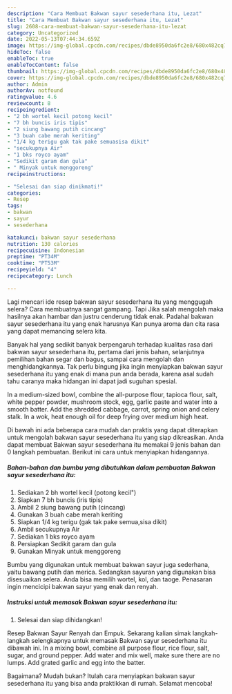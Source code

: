 ```yaml
---
description: "Cara Membuat Bakwan sayur sesederhana itu, Lezat"
title: "Cara Membuat Bakwan sayur sesederhana itu, Lezat"
slug: 2608-cara-membuat-bakwan-sayur-sesederhana-itu-lezat
category: Uncategorized
date: 2022-05-13T07:44:34.659Z
image: https://img-global.cpcdn.com/recipes/dbde8950da6fc2e8/680x482cq70/bakwan-sayur-sesederhana-itu-foto-resep-utama.jpg
hideToc: false
enableToc: true
enableTocContent: false
thumbnail: https://img-global.cpcdn.com/recipes/dbde8950da6fc2e8/680x482cq70/bakwan-sayur-sesederhana-itu-foto-resep-utama.jpg
cover: https://img-global.cpcdn.com/recipes/dbde8950da6fc2e8/680x482cq70/bakwan-sayur-sesederhana-itu-foto-resep-utama.jpg
author: Admin
authorAv: notfound
ratingvalue: 4.6
reviewcount: 8
recipeingredient:
- "2 bh wortel kecil potong kecil"
- "7 bh buncis iris tipis"
- "2 siung bawang putih cincang"
- "3 buah cabe merah keriting"
- "1/4 kg terigu gak tak pake semuasisa dikit"
- "secukupnya Air"
- "1 bks royco ayam"
- "Sedikit garam dan gula"
- " Minyak untuk menggoreng"
recipeinstructions:

- "Selesai dan siap dinikmati!"
categories:
- Resep
tags:
- bakwan
- sayur
- sesederhana

katakunci: bakwan sayur sesederhana 
nutrition: 130 calories
recipecuisine: Indonesian
preptime: "PT34M"
cooktime: "PT53M"
recipeyield: "4"
recipecategory: Lunch

---
```



Lagi mencari ide resep bakwan sayur sesederhana itu yang menggugah selera? Cara membuatnya sangat gampang. Tapi Jika salah mengolah maka hasilnya akan hambar dan justru cenderung tidak enak. Padahal bakwan sayur sesederhana itu yang enak harusnya Kan punya aroma dan cita rasa yang dapat memancing selera kita.


Banyak hal yang sedikit banyak berpengaruh terhadap kualitas rasa dari bakwan sayur sesederhana itu, pertama dari jenis bahan, selanjutnya pemilihan bahan segar dan bagus, sampai cara mengolah dan menghidangkannya. Tak perlu bingung jika ingin menyiapkan bakwan sayur sesederhana itu yang enak di mana pun anda berada, karena asal sudah tahu caranya maka hidangan ini dapat jadi suguhan spesial.

In a medium-sized bowl, combine the all-purpose flour, tapioca flour, salt, white pepper powder, mushroom stock, egg, garlic paste and water into a smooth batter. Add the shredded cabbage, carrot, spring onion and celery stalk. In a wok, heat enough oil for deep frying over medium high heat.


Di bawah ini ada beberapa cara mudah dan praktis yang dapat diterapkan untuk mengolah bakwan sayur sesederhana itu yang siap dikreasikan. Anda dapat membuat Bakwan sayur sesederhana itu memakai 9 jenis bahan dan 0 langkah pembuatan. Berikut ini cara untuk menyiapkan hidangannya.

<!--inarticleads1-->

##### Bahan-bahan dan bumbu yang dibutuhkan dalam pembuatan Bakwan sayur sesederhana itu:

1. Sediakan 2 bh wortel kecil (potong kecil&#34;)
1. Siapkan 7 bh buncis (iris tipis)
1. Ambil 2 siung bawang putih (cincang)
1. Gunakan 3 buah cabe merah keriting
1. Siapkan 1/4 kg terigu (gak tak pake semua,sisa dikit)
1. Ambil secukupnya Air
1. Sediakan 1 bks royco ayam
1. Persiapkan Sedikit garam dan gula
1. Gunakan  Minyak untuk menggoreng


Bumbu yang digunakan untuk membuat bakwan sayur juga sederhana, yaitu bawang putih dan merica. Sedangkan sayuran yang digunakan bisa disesuaikan selera. Anda bisa memilih wortel, kol, dan taoge. Penasaran ingin mencicipi bakwan sayur yang enak dan renyah. 

<!--inarticleads2-->

##### Instruksi untuk memasak Bakwan sayur sesederhana itu:


1. Selesai dan siap dihidangkan!

Resep Bakwan Sayur Renyah dan Empuk. Sekarang kalian simak langkah-langkah selengkapnya untuk memasak Bakwan sayur sesederhana itu dibawah ini. In a mixing bowl, combine all purpose flour, rice flour, salt, sugar, and ground pepper. Add water and mix well, make sure there are no lumps. Add grated garlic and egg into the batter. 

Bagaimana? Mudah bukan? Itulah cara menyiapkan bakwan sayur sesederhana itu yang bisa anda praktikkan di rumah. Selamat mencoba!
